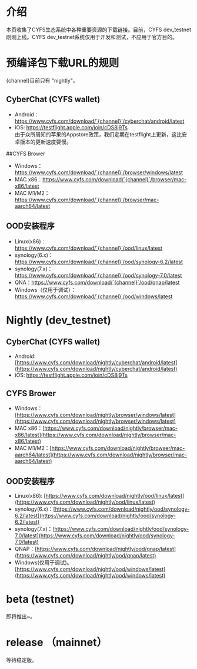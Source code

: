 # 介绍

本页收集了CYFS生态系统中各种重要资源的下载链接。目前，CYFS dev_testnet刚刚上线。CYFS dev_testnet系统仅用于开发和测试，不应用于官方目的。   

# 预编译包下载URL的规则
{channel}目前只有 "nightly"。

## CyberChat (CYFS wallet)
- Android：https://www.cyfs.com/download/`{channel}`/cyberchat/android/latest
- iOS: https://testflight.apple.com/join/cDS8j9Ts    
     由于众所周知的苹果的Appstore政策，我们定期在testflight上更新，这比安卓版本的更新速度要慢。

##CYFS Brower
- Windows：https://www.cyfs.com/download/`{channel}`/browser/windows/latest
- MAC x86：https://www.cyfs.com/download/`{channel}`/browser/mac-x86/latest
- MAC M1/M2：https://www.cyfs.com/download/`{channel}`/browser/mac-aarch64/latest


## OOD安装程序
- Linux(x86)：https://www.cyfs.com/download/`{channel}`/ood/linux/latest
- synology(6.x)：https://www.cyfs.com/download/`{channel}`/ood/synology-6.2/latest
- synology(7.x)：https://www.cyfs.com/download/`{channel}`/ood/synology-7.0/latest
- QNA：https://www.cyfs.com/download/`{channel}`/ood/qnap/latest
- Windows（仅用于调试）：https://www.cyfs.com/download/`{channel}`/ood/windows/latest
        
# Nightly (dev_testnet)
## CyberChat (CYFS wallet)
- Android: [https://www.cyfs.com/download/nightly/cyberchat/android/latest](https://www.cyfs.com/download/nightly/cyberchat/android/latest)   
- iOS: https://testflight.apple.com/join/cDS8j9Ts 

## CYFS Brower
- Windows：[https://www.cyfs.com/download/nightly/browser/windows/latest](https://www.cyfs.com/download/nightly/browser/windows/latest)
- MAC x86：[https://www.cyfs.com/download/nightly/browser/mac-x86/latest](https://www.cyfs.com/download/nightly/browser/mac-x86/latest)
- MAC M1/M2：[https://www.cyfs.com/download/nightly/browser/mac-aarch64/latest](https://www.cyfs.com/download/nightly/browser/mac-aarch64/latest)

## OOD安装程序
- Linux(x86): [https://www.cyfs.com/download/nightly/ood/linux/latest](https://www.cyfs.com/download/nightly/ood/linux/latest)
- synology(6.x)：[https://www.cyfs.com/download/nightly/ood/synology-6.2/latest](https://www.cyfs.com/download/nightly/ood/synology-6.2/latest)
- synology(7.x)：[https://www.cyfs.com/download/nightly/ood/synology-7.0/latest](https://www.cyfs.com/download/nightly/ood/synology-7.0/latest)
- QNAP：[https://www.cyfs.com/download/nightly/ood/qnap/latest](https://www.cyfs.com/download/nightly/ood/qnap/latest)
- Windows(仅用于调试)。[https://www.cyfs.com/download/nightly/ood/windows/latest](https://www.cyfs.com/download/nightly/ood/windows/latest)

# beta (testnet)
即将推出~。

# release （mainnet）
等待稳定版。